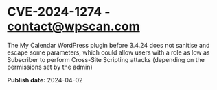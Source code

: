 # CVE-2024-1274 - contact@wpscan.com

The My Calendar WordPress plugin before 3.4.24 does not sanitise and escape some parameters, which could allow users with a role as low as Subscriber to perform Cross-Site Scripting attacks (depending on the permissions set by the admin)

**Publish date:** 2024-04-02
